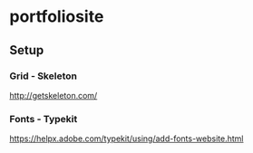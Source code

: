 # portfoliosite

## Setup

### Grid - Skeleton
http://getskeleton.com/

### Fonts - Typekit
https://helpx.adobe.com/typekit/using/add-fonts-website.html